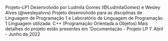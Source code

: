 Projeto-LP1
Desenvolvido por Ludmila Gomes (@LudmilaGomes) e Wesley Alves (@wesleyalvvs)
Projeto desenvolvido para as disciplinas de Linguagem de Programação 1 e Laboratório de Linguagem de Programação 1
Linguagem utilizada: C++ (Programação Orientada a Objetos)
Mais detalhes do projeto estão presentes em 'Documentação - Projeto LP 1'
Abril - Junho de 2022
